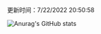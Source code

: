 
  更新时间：7/22/2022 20:50:58
	
  ![Anurag's GitHub stats](https://github-readme-stats.vercel.app/api?username=chendj89&theme=gruvbox&show_icons=true)